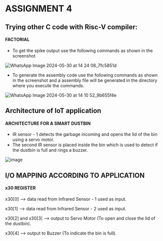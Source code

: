 # ASSIGNMENT 4

## Trying other C code with Risc-V compiler:

#### FACTORIAL
- To get the spike output use the following commands as shown in the screenshot

![WhatsApp Image 2024-05-30 at 14 24 08_7fc5851d](https://github.com/SoahamMoulree/RISC-V-Repo/assets/169994191/d5214350-e8fb-4dee-9bc2-a89eb8bb5dfb)

- To generate the assembly code use the following commands as shown in the screenshot and a assembly file will be generated in the directory where you execute the commands.

![WhatsApp Image 2024-05-30 at 14 10 52_9b655f4e](https://github.com/SoahamMoulree/RISC-V-Repo/assets/169994191/af2aee31-5dcc-42b7-9daa-67601f500a20)

## Architecture of IoT application

#### ARCHITECTURE FOR A SMART DUSTBIN

- IR sensor - 1 detects the garbage incoming and opens the lid of the bin using a servo motor.
- The second IR sensor is placed inside the bin which is used to detect if the dustbin is full and rings a buzzer. 

![image](https://github.com/SoahamMoulree/RISC-V-Repo/assets/169994191/72722780-27e8-45cf-a7f6-b0ea83c9eb84)

## I/O MAPPING ACCORDING TO APPLICATION

#### x30 REGISTER

x30[0] --> data read from Infrared Sensor - 1 used as input.

x30[1] -->  data read from Infrared Sensor - 2 used as input.

x30[2] and x30[3] --> output to Servo Motor (To open and close the lid of the dustbin).

x30[4] --> output to Buzzer (To indicate the bin is full).







